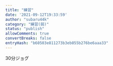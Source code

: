 ```yaml
---
title: "練習"
date: '2021-09-12T19:33:59'
author: "subaru44k"
category: "練習(弱)"
status: "publish"
allowComments: true
convertBreaks: false
entryHash: "b60503e811273b3eb055b276be6aaa33"
---
```

30分ジョグ
